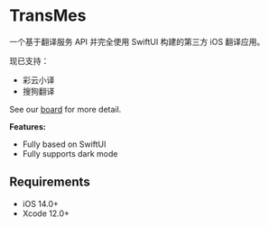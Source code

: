# TransMes

一个基于翻译服务 API 并完全使用 SwiftUI 构建的第三方 iOS 翻译应用。

现已支持：

- 彩云小译
- 搜狗翻译

See our [board](https://www.notion.so/foyoodo/be3fc512c4e14ed6ac4cc91fdb3cccab?v=6c2135c24d034d04a44a01bde72e6395) for more detail.

**Features:**

- Fully based on SwiftUI
- Fully supports dark mode

## Requirements

- iOS 14.0+
- Xcode 12.0+
